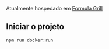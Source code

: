 Atualmente hospedado em <a href="https://formulagrill.shop">Formula Grill</a>

## Iniciar o projeto

```bash
npm run docker:run
```
